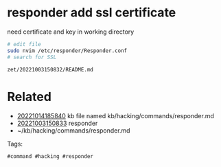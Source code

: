 # responder add ssl certificate
need certificate and key in working directory
```bash
# edit file
sudo nvim /etc/responder/Responder.conf
# search for SSL
```

` zet/20221003150832/README.md `

# Related

- [20221014185840](/zet/20221014185840/README.md) kb file named kb/hacking/commands/responder.md
- [20221003150833](/zet/20221003150833/README.md) responder
- ~/kb/hacking/commands/responder.md

Tags:

    #command #hacking #responder 

